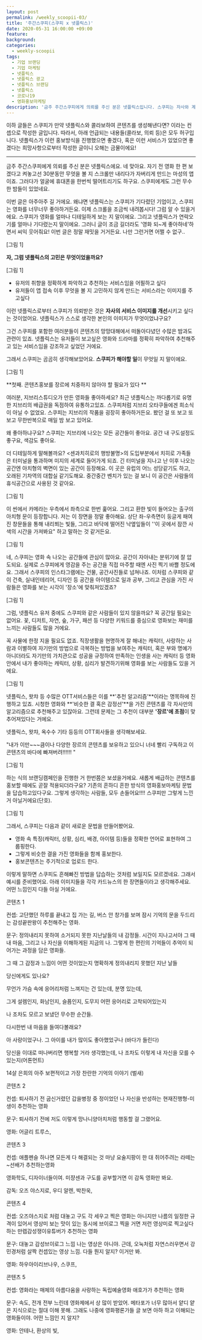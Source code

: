 ```yaml
---
layout: post
permalink: /weekly_scoopii-03/
title: '주간스쿠피(스쿠피 x 넷플릭스)'
date: 2020-05-31 16:00:00 +09:00
feature: 
background:
categories:
  - weekly-scoopii
tags:
  - 기업 브랜딩
  - 기업 마케팅
  - 넷플릭스
  - 넷플릭스 광고
  - 넷플릭스 브랜딩
  - 넷플릭스
  - 코로나19
  - 영화홍보마케팅
description: '금주 주간스쿠피에게 의뢰를 주신 분은 넷플릭스입니다. 스쿠피는 자사와 계약한 개인 및 기업의 브랜딩과 마케팅을 컨설팅한다는 컨셉하에 만들어진 블로그입니다. 그 중, 주간스쿠피의 글은 의뢰 받은 브랜드의 콘텐츠를 기획하고 공유하는 컨셉으로 매주 목요일마다 포스팅됩니다.'
---
```




이하 글들은 스쿠피가 만약 넷플릭스와 콜라보하여 콘텐츠를 생성해낸다면? 이라는 컨셉으로 작성한 글입니다. 따라서, 아래 언급되는 내용들(콜라보, 의뢰 등)은 모두 허구입니다. 넷플릭스가 이런 홍보방식을 진행했으면 좋겠다, 혹은 이런 서비스가 있었으면 좋겠다는 희망사항으로부터 작성한 글이니 오해는 금물이에요!

***



금주 주간스쿠피에게 의뢰를 주신 분은 넷플릭스에요. 네 맞아요. 자기 전 영화 한 편 보겠다고 켜놓고선 30분동안 무엇을 볼 지 스크롤만 내리다가 자버리게 만드는 마성의 앱이죠. 그러다가 얼굴에 휴대폰을 한번씩 떨어트리기도 하구요. 스쿠피에게도 그런 무수한 밤들이 있었네요.



이번 글은 아주아주 길 거에요. 왜냐면 넷플릭스는 스쿠피가 기다렸던 기업이고, 스쿠피는 영화를 너무너무 좋아하거든요. 이제 스크롤을 조금씩 내려봅시다! 그럼 알 수 있을거에요. 스쿠피가 영화를 얼마나 디테일하게 보는 지 말이에요. 그리고 넷플릭스가 연락오기를  얼마나 기다렸는지 말이에요. 그러니 글이 조금 길더라도 '영화 되~게 좋아하네'하면서 씨익 웃어줘요! 이번 글은 정말 재밋을 거거든요. 나만 그런거면 어쩔 수 없구..

[그림 1]





 **자, 그럼 넷플릭스의 고민은 무엇이었을까요?**

[그림 1]

* 유저의 취향을 정확하게 파악하고 추천하는 서비스임을 어필하고 싶다
* 유저들이 앱 접속 이후 무엇을 볼 지 고민하지 않게 만드는 서비스라는 이미지를 주고싶다



이런 넷플릭스로부터 스쿠피가 의뢰받은 것은 **자사의 서비스 이미지를 개선**시키고 싶다는 것이었어요. 넷플릭스가 스스로 생각한 본인의 이미지가 무엇이었냐구요?

그건 스쿠피를 포함한 여러분들이 콘텐츠의 망망대해에서 떠돌아다녔던 수많은 밤과도 관련이 있죠. 넷플릭스는 유저들이 보고싶은 영화와 드라마를 정확히 파악하여 추천해주고 있는 서비스임을 강조하고 싶었던 거에요.



그래서 스쿠피는 곰곰히 생각해보았어요. **스쿠피가 해야할 일**이 무엇일 지 말이에요.

[그림 1]



**첫째. 콘텐츠홍보를 장르에 치중하지 않아야 할 필요가 있다 **

여러분, 지브리스튜디오가 만든 영화들 좋아하세요? 최근 넷플릭스는 까다롭기로 유명한 지브리의 배급권을 독점하여 유통하고있죠. 스쿠피처럼 지브리 오타쿠들에겐 희소식이 아닐 수 없었요. 스쿠피는 지브리의 작품을 굉장히 좋아하거든요. 봤던 걸 또 보고 또 보고 무한반복으로 매일 밤 보고 있어요.

왜 좋아하냐구요? 스쿠피는 지브리에 나오는 모든 공간들이 좋아요. 공간 내 구도설정도 좋구요, 색감도 좋아요.

더 디테일하게 말해볼까요? <센과치히로의 행방불명>의 도입부분에서 치히로 가족들은 터미널을 통과하며 미지의 세계로 들어가게 되죠. 긴 터미널을 지나고 난 이후 나오는 공간엔 아치형의 벽면이 있는 공간이 등장해요. 이 곳은 유럽의 어느 성당같기도 하고, 오래된 기차역의 대합실 같기도해요. 중간중간 벤치가 있는 걸 보니 이 공간은 사람들의 휴식공간으로 사용된 것 같아요.

[그림 1]



이 씬에서 카메라는 우측에서 좌측으로 한번 훑어요. 그리고 환한 빛이 들어오는 출구의 아치형 문이 등장합니다. 저는 이 장면을 정말 좋아해요. 상단 좌-우측면이 둥글게 패여진 창문들을 통해 내리쬐는 빛들, 그리고 바닥에 떨어진 낙옆잎들이 ''이 곳에서 잠깐 사색의 시간을 가져봐요" 하고 말하는 것 같거든요.  

[그림 1]



네, 스쿠피는 영화 속 나오는 공간들에 관심이 많아요. 공간이 자아내는 분위기에 잘 압도되요. 실제로 스쿠피에게 영감을 주는 공간을 직접 마주할 때엔 사진 찍기 바쁠 정도에요. 그래서 스쿠피의 인스타그램에는 건물, 공간사진들로 넘쳐나죠. 이처럼 스쿠피와 같이 건축, 실내인테리어, 디자인 등 공간을 아이템으로 일과 공부, 그리고 관심을 가진 사람들은 영화를 보는 시각이 '장소'에 맞춰져있겠죠?

[그림 1]



그럼, 넷플릭스 유저 중에도 스쿠피와 같은 사람들이 있지 않을까요? 꼭 공간일 필요는 없어요. 꽃, 디저트, 자연, 숲, 가구, 패션 등 다양한 키워드를 중심으로 영화보는 재미를 느끼는 사람들도 많을 거에요.

꼭 사물에 한정 지을 필요도 없죠. 직장생활을 현명하게 잘 해내는 캐릭터, 사랑하는 사람과 이별하여 자기만의 방법으로 극복하는 방법을 보여주는 캐릭터, 혹은 부와 명예가 아니더라도 자기만의 가치관으로 성공을 규정하여 만족하는 인생을 사는 캐릭터 등 영화 안에서 내가 좋아하는 캐릭터, 상황, 심리가 발견하기위해 영화를 보는 사람들도 있을 거에요.

[그림 1]



넷플릭스, 왓챠 등 수많은 OTT서비스들은 이를 **'추천 알고리즘'**이라는 명목하에 진행하고 있죠. 시청한 영화와 **'비슷한 결 혹은 감정선'**을 가진 콘텐츠를 각 자사만의 알고리즘으로 추천해주고 있잖아요. 그런데 문제는 그 추천이 대부분 **'장르'에 초점**이 맞추어져있다는 거에요.

넷플릭스, 왓챠, 옥수수 기타 등등의 OTT회사들을 생각해보세요.

"내가 이만~~~큼이나 다양한 장르의 콘텐츠를 보유하고 있으니 너네 빨리 구독하고 이 콘텐츠의 바다에 빠져버려!!!!!! "

[그림 1]



하는 식의 브랜딩캠페인을 진행한 거 한번쯤은 보셨을거에요. 새롭게 배급하는 콘텐츠를 홍보할 때에도 곧잘 적용되더라구요? 기존의 흔하디 흔한 방식의 영화홍보마케팅 문법을 답습하고있다구요. 그렇게 생각하는 사람들, 모두 손들어요!!!! 스쿠피만 그렇게 느낀 거 아닐거에요(단호).

[그림 1]





그래서, 스쿠피는 다음과 같이 새로운 문법을 만들어봤어요.

* 영화 속 특징(캐릭터, 상황, 심리, 배경, 아이템 등)들을 정확한 언어로 표현하여 그룹핑한다.
* 그렇게 비슷한 결을 가진 영화들을 함께 홍보한다.
* 홍보콘텐츠는 주기적으로  업로드 한다.



이렇게 말하면 스쿠피도 흔해빠진 방법을 답습하는 것처럼 보일지도 모르겠네요. 그래서 예시를 준비했어요. 아래 이미지들을 각각 카드뉴스의 한 장면들이라고 생각해주세요. 어떤 느낌인지 다들 아실 거에요.



콘텐츠 1

컨셉: 고단했던 하루를 끝내고 집 가는 길, 버스 안 창가를 보며 잠시 기억의 문을 두드리는 감성끝판왕이 추천해주는 영화.

문구: 정의내리지 못하여 소거되지 못한 지난날들의 내 감정들. 시간이 지나고서야 그 때 내 마음, 그리고 나 자신을 이해하게된 지금의 나. 그렇게 한 편린의 기억들이 추억이 되어가는 과정을 담은 영화들.



그 때 그 감정과 느낌이 어떤 것이었는지 명확하게 정의내리지 못했던 지난 날들

당신에게도 있나요?

무언가 가슴 속에 응어리처럼 느껴지는 건 있는데, 분명 있는데,

그게 설렘인지, 화남인지, 슬픔인지, 도무지 어떤 응어리로 고착되어있는지

나 조차도 모르고 보냈던 무수한 순간들.

다시한번 내 마음을 들여다볼래요?



아 사랑이었구나. 그 아이를 내가 많이도 좋아했었구나 (바다가 들린다)

당신을 이대로 떠나버리면 행복할 거라 생각했는데, 나 조차도 이렇게 내 자신을 모를 수 있는지(어톤먼트)

14살 은희의 아주 보편적이고 가장 찬란한 기억의 이야기 (벌새)



콘텐츠 2

컨셉: 퇴사하기 전 굽신거렸던 갑을병정 중 정이었던 나 자신을 반성하는 현재진행형-미생이 추천하는 영화

문구: 퇴사하기 전에 저도 이렇게 망나니양아치처럼 행동할 걸 그랬어요.

영화: 어글리 트루스,



콘텐츠 3

컨셉: 애플펜슬 하나면 모든게 다 해결되는 것 마냥 요술지팡이 한 대 쥐어주려는 라떼는~선배가 추천하는영화

영화학도, 디자이너들이여. 미쟝센과 구도를 공부할거면 이 감독 영화만 봐요.

감독: 오즈 야스지로, 우디 알렌, 박찬욱,





콘텐츠 4

컨셉: 오즈야스지로 처럼 대놓고 구도 각 세우고 찍은 영화는 아니지만 나름의 일정한 규격이 있어서 영상미 보는 맛이 있는 동시에 브이로그 찍을 거면 저런 영상미로 찍고싶다 하는 만렙감성쟁이유튜버가 추천하는 영화

문구: 대놓고 감성브이로그 느낌 나는 영상은 아니야. 근데, 오눅처럼 자연스러우면서 강민경처럼 살짝 컨셉있는 영상 느낌. 다들 뭔지 알지? 이거만 봐.

영화: 하우아이리브나우, 스쿠프,



콘텐츠 5

컨셉: 영화라는 매체의 아름다움을 사랑하는 독립예술영화 애호가가 추천하는 영화

문구: 속도, 전개 전부 느린데 영화제에서 상 많이 받았어. 메타포가 너무 많아서 얕디 얕은 지식으로는 절대 이해 못해. 그래도 나중에 영화평론가들 글 보면 아하 하고 이해되는 영화들이야. 어떤 느낌인 지 알지?

영화: 안테나, 환상의 빛,
